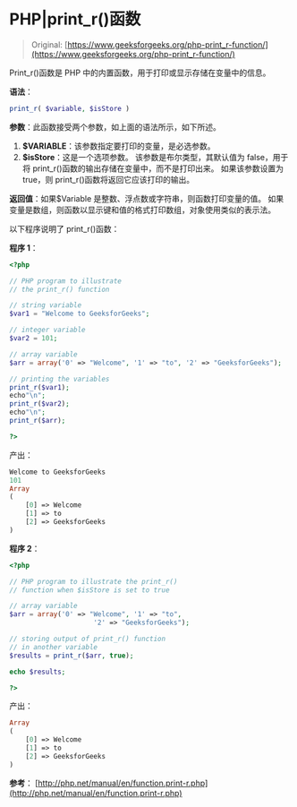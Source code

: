 # PHP|print_r()函数

> Original: [https://www.geeksforgeeks.org/php-print_r-function/](https://www.geeksforgeeks.org/php-print_r-function/)

Print_r()函数是 PHP 中的内置函数，用于打印或显示存储在变量中的信息。

**语法**：

```php
print_r( $variable, $isStore )
```

**参数**：此函数接受两个参数，如上面的语法所示，如下所述。

1.  **$VARIABLE**：该参数指定要打印的变量，是必选参数。
2.  **$isStore**：这是一个选项参数。 该参数是布尔类型，其默认值为 false，用于将 print_r()函数的输出存储在变量中，而不是打印出来。 如果该参数设置为 true，则 print_r()函数将返回它应该打印的输出。

**返回值**：如果$Variable 是整数、浮点数或字符串，则函数打印变量的值。 如果变量是数组，则函数以显示键和值的格式打印数组，对象使用类似的表示法。

以下程序说明了 print_r()函数：

**程序 1**：

```php
<?php

// PHP program to illustrate
// the print_r() function

// string variable
$var1 = "Welcome to GeeksforGeeks";

// integer variable
$var2 = 101;

// array variable
$arr = array('0' => "Welcome", '1' => "to", '2' => "GeeksforGeeks");

// printing the variables
print_r($var1);
echo"\n";
print_r($var2);
echo"\n";
print_r($arr);

?>
```

产出：

```php
Welcome to GeeksforGeeks
101
Array
(
    [0] => Welcome
    [1] => to
    [2] => GeeksforGeeks
)

```

**程序 2**：

```php
<?php

// PHP program to illustrate the print_r()
// function when $isStore is set to true

// array variable
$arr = array('0' => "Welcome", '1' => "to",
                     '2' => "GeeksforGeeks");

// storing output of print_r() function
// in another variable
$results = print_r($arr, true); 

echo $results;

?>
```

产出：

```php
Array
(
    [0] => Welcome
    [1] => to
    [2] => GeeksforGeeks
)

```

**参考**：
[http://php.net/manual/en/function.print-r.php](http://php.net/manual/en/function.print-r.php)